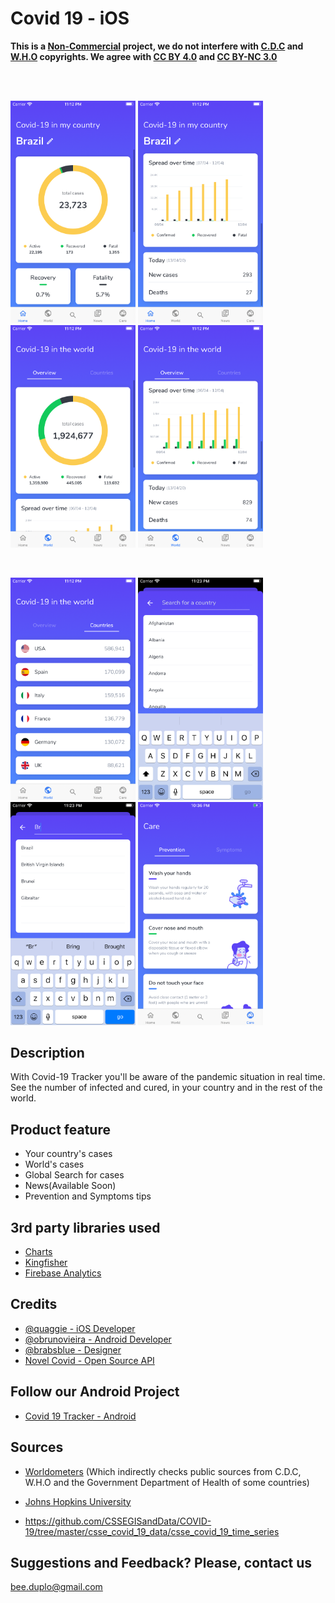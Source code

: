 # Covid 19 - iOS

**This is a <ins>Non-Commercial</ins> project, we do not interfere with [C.D.C](https://wwwnc.cdc.gov/eid/page/copyright-and-disclaimers) and [W.H.O](https://www.who.int/about/who-we-are/publishing-policies/copyright) copyrights.  We agree with [CC BY 4.0](https://creativecommons.org/licenses/by/4.0/) and [CC BY-NC 3.0](https://creativecommons.org/licenses/by-nc/3.0/igo/)**

<br>
<br>

<p float="left">
    <img src="Screenshots/image1.png" width="200"/>
    <img src="Screenshots/image2.png" width="200"/>
    <img src="Screenshots/image3.png" width="200"/>
    <img src="Screenshots/image4.png" width="200"/>
</p>
<br>
<p float="left">
<img src="Screenshots/image5.png" width="200"/>
    <img src="Screenshots/image6.png" width="200"/>
    <img src="Screenshots/image7.png" width="200"/>
    <img src="Screenshots/image8.png" width="200"/>
</p>


## Description

With Covid-19 Tracker you'll be aware of the pandemic situation in real time. See the number of
infected and cured, in your country and in the rest of the world.

## Product feature
- Your country's cases
- World's cases
- Global Search for cases
- News(Available Soon)
- Prevention and Symptoms tips


## 3rd party libraries used
- [Charts](https://github.com/danielgindi/Charts)
- [Kingfisher](https://github.com/onevcat/Kingfisher)
- [Firebase Analytics](https://firebase.google.com/docs/analytics/get-started?&platform=ios)

## Credits
- [@quaggie - iOS Developer](https://www.linkedin.com/in/jonathanbijos/)
- [@obrunovieira - Android Developer](https://www.linkedin.com/in/obrunovieira/)
- [@brabsblue - Designer](https://www.linkedin.com/in/barbara-schoen/)
- [Novel Covid - Open Source API](https://github.com/NovelCOVID/API)

## Follow our Android Project
- [Covid 19 Tracker - Android](https://github.com/OBrunoVieira/Covid-19-Android)

## Sources
* [Worldometers](https://www.worldometers.info/coronavirus/)
(Which indirectly checks public sources from C.D.C, W.H.O and the Government Department of Health of some countries)

* [Johns Hopkins University](https://hub.jhu.edu/novel-coronavirus-information/)

* https://github.com/CSSEGISandData/COVID-19/tree/master/csse_covid_19_data/csse_covid_19_time_series

## Suggestions and Feedback? Please, contact us
bee.duplo@gmail.com
